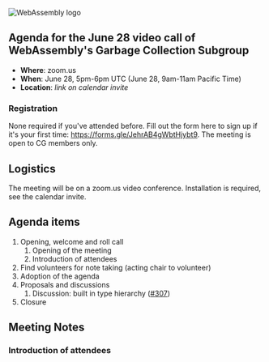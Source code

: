 ![WebAssembly logo](/images/WebAssembly.png)

## Agenda for the June 28 video call of WebAssembly's Garbage Collection Subgroup

- **Where**: zoom.us
- **When**: June 28, 5pm-6pm UTC (June 28, 9am-11am Pacific Time)
- **Location**: *link on calendar invite*

### Registration

None required if you've attended before. Fill out the form here to sign up if
it's your first time: https://forms.gle/JehrAB4gWbtHjybt9. The meeting is open
to CG members only.

## Logistics

The meeting will be on a zoom.us video conference.
Installation is required, see the calendar invite.

## Agenda items

1. Opening, welcome and roll call
    1. Opening of the meeting
    1. Introduction of attendees
1. Find volunteers for note taking (acting chair to volunteer)
1. Adoption of the agenda
1. Proposals and discussions
    1. Discussion: built in type hierarchy ([#307](https://github.com/WebAssembly/gc/issues/307))
1. Closure

## Meeting Notes

### Introduction of attendees
